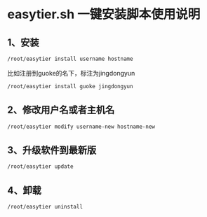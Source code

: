 # easytier.sh 一键安装脚本使用说明
## 1、安装
```bash
/root/easytier install username hostname
```
比如注册到guoke的名下，标注为jingdongyun
```bash
/root/easytier install guoke jingdongyun
```
## 2、修改用户名或者主机名
```bash
/root/easytier modify username-new hostname-new
```
## 3、升级软件到最新版
```bash
/root/easytier update
```
## 4、卸载
```bash
/root/easytier uninstall
```

